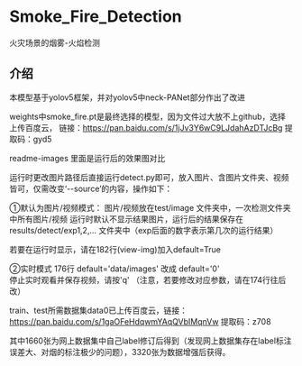 # Smoke_Fire_Detection
火灾场景的烟雾-火焰检测

## 介绍

本模型基于yolov5框架，并对yolov5中neck-PANet部分作出了改进

weights中smoke_fire.pt是最终选择的模型，因为文件过大放不上github，选择上传百度云，
链接：https://pan.baidu.com/s/1jJv3Y6wC9LJdahAzDTJcBg 
提取码：gyd5 

readme-images 里面是运行后的效果图对比

运行时更改图片路径后直接运行detect.py即可，放入图片、含图片文件夹、视频皆可，仅需改变‘--source’的内容，操作如下：

①默认为图片/视频模式：
图片/视频放在test/image 文件夹中，一次检测文件夹中所有图片/视频
运行时默认不显示结果图片，运行后的结果保存在results/detect/exp1,2,... 文件夹中（exp后面的数字表示第几次的运行结果）

若要在运行时显示，请在182行(view-img)加入default=True

②实时模式
176行  default='data/images'  改成  default='0'  
停止实时观看并保存视频，请按'q'
（注意，若要修改对应参数，请在174行往后改）

train、test所需数据集data0已上传百度云，链接：https://pan.baidu.com/s/1gaOFeHdqwmYAqQVbIMqnVw 
提取码：z708 

其中1660张为网上数据集中自己label修订后得到（发现网上数据集存在label标注误差大、对烟的标注极少的问题），3320张为数据增强后获得。
